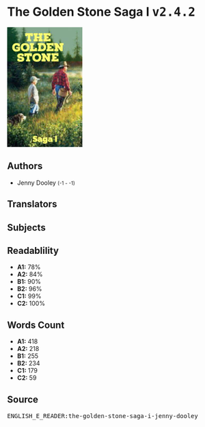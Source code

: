 # The Golden Stone Saga I <kbd>v2.4.2</kbd>

![](./cover.medium.jpg "")

## Authors


 - Jenny Dooley <small>(-1 - -1)</small>

## Translators



## Subjects



## Readablility


 - **A1:** 78%
 - **A2:** 84%
 - **B1:** 90%
 - **B2:** 96%
 - **C1:** 99%
 - **C2:** 100%

## Words Count


 - **A1:** 418
 - **A2:** 218
 - **B1:** 255
 - **B2:** 234
 - **C1:** 179
 - **C2:** 59

## Source


<kbd>ENGLISH_E_READER:the-golden-stone-saga-i-jenny-dooley</kbd>
